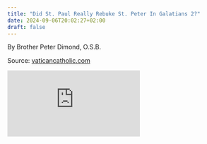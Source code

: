 ```yaml
---
title: "Did St. Paul Really Rebuke St. Peter In Galatians 2?"
date: 2024-09-06T20:02:27+02:00
draft: false
---
```



By Brother Peter Dimond, O.S.B.

Source: [vaticancatholic.com](https://vaticancatholic.com/st-paul-peter-galatians-2/)

<iframe src="https://www.youtube.com/embed/sxDvhDIiVc0?rel=0" frameborder="0" allow="accelerometer; autoplay; clipboard-write; encrypted-media; gyroscope; picture-in-picture" allowfullscreen></iframe>
